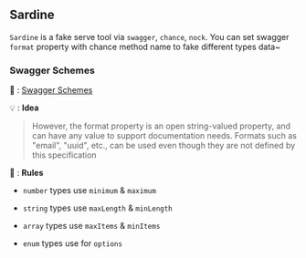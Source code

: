 ## Sardine

`Sardine` is a fake serve tool via `swagger`, `chance`, `nock`. You can set swagger `format` property with chance method name to fake different types data~


### Swagger Schemes



 📖 : [Swagger Schemes](https://swagger.io/specification/v2/#swaggerSchemes)

 💡 : <b>Idea</b>
> However, the format property is an open string-valued property, and can have any value to support documentation needs. Formats such as "email", "uuid", etc., can be used even though they are not defined by this specification

🚥 : <b>Rules</b>
- `number` types use `minimum` & `maximum`

- `string` types use `maxLength`  & `minLength`

- `array` types use `maxItems` & `minItems`

- `enum` types use for `options`









